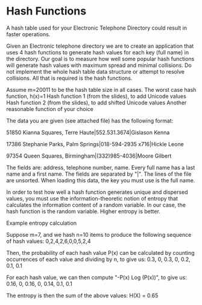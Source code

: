 # Hash Functions

A hash table used for your Electronic Telephone Directory could result in faster operations.

Given an Electronic telephone directory we are to create an application that uses 4 hash functions to generate hash values for each key (full name) in the directory.
Our goal is to measure how well some popular hash functions will generate hash values with maximum spread and minimal collisions.  Do not implement the whole hash table data structure or attempt to resolve collisions.  All that is required is the hash functions.

Assume m=20011 to be the hash table size in all cases.
The worst case hash function, h(x)=1
Hash function 1 (from the slides), to add Unicode values
Hash function 2 (from the slides), to add shifted Unicode values
Another reasonable function of your choice 

The data you are given (see attached file) has the following format:

51850 Kianna Squares, Terre Haute|552.531.3674|Gislason Kenna

17386 Stephanie Parks, Palm Springs|018-594-2935 x716|Hickle Leone

97354 Queen Squares, Birmingham|(332)985-4036|Moore Gilbert

The fields are: address, telephone number, name.  Every full name has a last name and a first name.  The fields are separated by "|".  The lines of the file are unsorted.  When loading this data, the key you must use is the full name.  

In order to test how well a hash function generates unique and dispersed values, you must use the information-theoretic notion of entropy that calculates the information content of a random variable. In our case, the hash function is the random variable.  Higher entropy is better.

Example entropy calculation

Suppose m=7, and we hash n=10 items to produce the following sequence of hash values: 0,2,4,2,6,0,0,5,2,4

Then, the probability of each hash value P(x) can be calculated by counting occurrences of each value and dividing by n, to give us: 0.3, 0, 0.3, 0, 0.2, 0.1, 0.1

For each hash value, we can then compute "-P(x) Log (P(x))", to give us: 0.16, 0, 0.16, 0, 0.14, 0.1, 0.1

The entropy is then the sum of the above values: H(X) = 0.65

